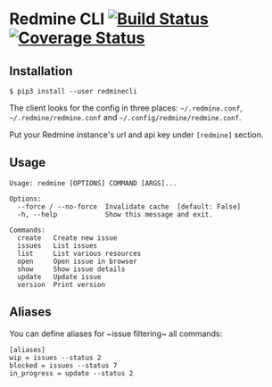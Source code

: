 # Redmine CLI [![Build Status](https://travis-ci.com/egegunes/redmine-cli.svg?branch=master)](https://travis-ci.com/egegunes/redmine-cli) [![Coverage Status](https://coveralls.io/repos/github/egegunes/redmine-cli/badge.svg?branch=master)](https://coveralls.io/github/egegunes/redmine-cli?branch=master)

## Installation

```
$ pip3 install --user redminecli
```

The client looks for the config in three places: `~/.redmine.conf`,
`~/.redmine/redmine.conf` and `~/.config/redmine/redmine.conf`.

Put your Redmine instance's url and api key under `[redmine]` section.

## Usage

```
Usage: redmine [OPTIONS] COMMAND [ARGS]...

Options:
  --force / --no-force  Invalidate cache  [default: False]
  -h, --help            Show this message and exit.

Commands:
  create   Create new issue
  issues   List issues
  list     List various resources
  open     Open issue in browser
  show     Show issue details
  update   Update issue
  version  Print version

```

## Aliases

You can define aliases for ~issue filtering~ all commands:

```
[aliases]
wip = issues --status 2
blocked = issues --status 7
in_progress = update --status 2
```
